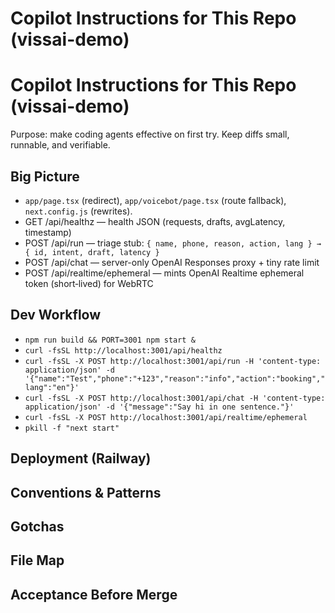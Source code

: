 # Copilot Instructions for This Repo (vissai-demo)
# Copilot Instructions for This Repo (vissai-demo)

Purpose: make coding agents effective on first try. Keep diffs small, runnable, and verifiable.

## Big Picture
  - `app/page.tsx` (redirect), `app/voicebot/page.tsx` (route fallback), `next.config.js` (rewrites).
  - GET /api/healthz — health JSON (requests, drafts, avgLatency, timestamp)
  - POST /api/run — triage stub: `{ name, phone, reason, action, lang } → { id, intent, draft, latency }`
  - POST /api/chat — server-only OpenAI Responses proxy + tiny rate limit
  - POST /api/realtime/ephemeral — mints OpenAI Realtime ephemeral token (short‑lived) for WebRTC

## Dev Workflow
  - `npm run build && PORT=3001 npm start &`
  - `curl -fsSL http://localhost:3001/api/healthz`
  - `curl -fsSL -X POST http://localhost:3001/api/run -H 'content-type: application/json' -d '{"name":"Test","phone":"+123","reason":"info","action":"booking","lang":"en"}'`
  - `curl -fsSL -X POST http://localhost:3001/api/chat -H 'content-type: application/json' -d '{"message":"Say hi in one sentence."}'`
  - `curl -fsSL -X POST http://localhost:3001/api/realtime/ephemeral`
  - `pkill -f "next start"`

## Deployment (Railway)

## Conventions & Patterns

## Gotchas

## File Map

## Acceptance Before Merge
